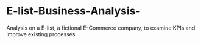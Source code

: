 # E-list-Business-Analysis-
Analysis on a E-list, a fictional E-Commerce company, to examine KPIs and improve existing processes. 

